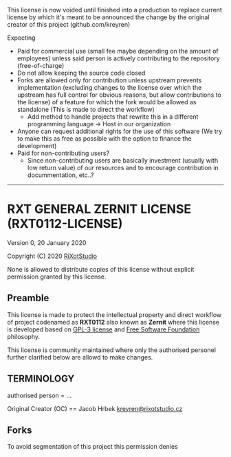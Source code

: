 This license is now voided until finished into a production to replace current license by which it's meant to be announced the change by the original creator of this project (github.com/kreyren)

Expecting
- Paid for commercial use (small fee maybe depending on the amount of employees) unless said person is actively contributing to the repository (free-of-charge)
- Do not allow keeping the source code closed
- Forks are allowed only for contribution unless upstream prevents implementation (excluding changes to the license over which the upstream has full control for obvious reasons, but allow contributions to the license) of a feature for which the fork would be allowed as standalone (This is made to direct the workflow)
  - Add method to handle projects that rewrite this in a different programming language -> Host in our organization
- Anyone can request additional rights for the use of this software (We try to make this as free as possible with the option to finance the development)
- Paid for non-contributing users?
  - Since non-contributing users are basically investment (usually with low return value) of our resources and to encourage contribution in docummentation, etc..?

---

# RXT GENERAL ZERNIT LICENSE (RXT0112-LICENSE)
Version 0, 20 January 2020

Copyright (C) 2020 [RiXotStudio](http://rixotstudio.cz)

<!-- FIXME: Rephrase -->
None is allowed to distribute copies of this license without explicit permission granted by this license.

<!-- FIXME: Render preamble in the middle of the documment -->
## Preamble
This license is made to protect the intellectual property and direct workflow of project codenamed as **RXT0112** also known as **Zernit** where this license is developed based on [GPL-3 license](https://www.gnu.org/licenses/gpl-3.0.en.html) and [Free Software Foundation](https://www.fsf.org) philosophy.

This license is community maintained where only the authorised personel further clarified below are allowd to make changes.

## TERMINOLOGY

authorised person = ...

Original Creator (OC) == Jacob Hrbek <kreyren@rixotstudio.cz>

## Forks
To avoid segmentation of this project this permission denies 